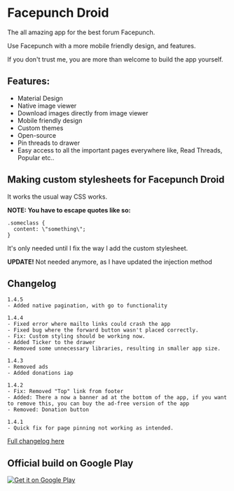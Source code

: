 # Facepunch Droid
The all amazing app for the best forum Facepunch.

Use Facepunch with a more mobile friendly design, and features.

If you don't trust me, you are more than welcome to build the app yourself.

## Features:
- Material Design 
- Native image viewer 
- Download images directly from image viewer
- Mobile friendly design 
- Custom themes 
- Open-source
- Pin threads to drawer
- Easy access to all the important pages everywhere like, Read Threads, Popular etc.. 

## Making custom stylesheets for Facepunch Droid
It works the usual way CSS works. 

**NOTE: You have to escape quotes like so:**

    .someclass {
      content: \"something\";
    }
It's only needed until I fix the way I add the custom stylesheet.

**UPDATE!**
Not needed anymore, as I have updated the injection method

## Changelog
    1.4.5
    - Added native pagination, with go to functionality
    
    1.4.4
    - Fixed error where mailto links could crash the app
    - Fixed bug where the forward button wasn't placed correctly.
    - Fix: Custom styling should be working now.
    - Added Ticker to the drawer
    - Removed some unnecessary libraries, resulting in smaller app size.
    
    1.4.3
    - Removed ads
    - Added donations iap
    
    1.4.2
    - Fix: Removed "Top" link from footer
    - Added: There a now a banner ad at the bottom of the app, if you want to remove this, you can buy the ad-free version of the app
    - Removed: Donation button
    
    1.4.1
    - Quick fix for page pinning not working as intended.
    
[Full changelog here](https://github.com/dasmikko/facepunchdroid/blob/master/changelog.md)

## Official build on Google Play
[![Get it on Google Play](https://my.mixtape.moe/mjhsns.png)](https://play.google.com/store/apps/details?id=com.apps.anker.facepunchdroid)
